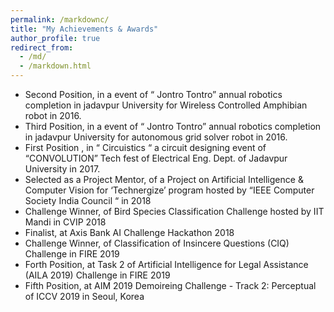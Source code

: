 ```yaml
---
permalink: /markdownc/
title: "My Achievements & Awards"
author_profile: true
redirect_from: 
  - /md/
  - /markdown.html
---
```


* Second Position, in a event of “ Jontro Tontro” annual robotics completion in jadavpur University for
Wireless Controlled Amphibian robot in 2016.
* Third Position, in a event of “ Jontro Tontro” annual robotics completion in jadavpur University for
autonomous grid solver robot in 2016.
* First Position , in “ Circuistics “ a circuit designing event of “CONVOLUTION” Tech fest of Electrical Eng.
Dept. of Jadavpur University in 2017.
* Selected as a Project Mentor, of a Project on Artificial Intelligence & Computer Vision for ‘Technergize’
program hosted by “IEEE Computer Society India Council “ in 2018
* Challenge Winner, of Bird Species Classification Challenge hosted by IIT Mandi in CVIP 2018
* Finalist, at Axis Bank AI Challenge Hackathon 2018
* Challenge Winner, of Classification of Insincere Questions (CIQ) Challenge in FIRE 2019
* Forth Position, at Task 2 of Artificial Intelligence for Legal Assistance (AILA 2019) Challenge in FIRE 2019
* Fifth Position, at AIM 2019 Demoireing Challenge - Track 2: Perceptual of ICCV 2019 in Seoul, Korea


